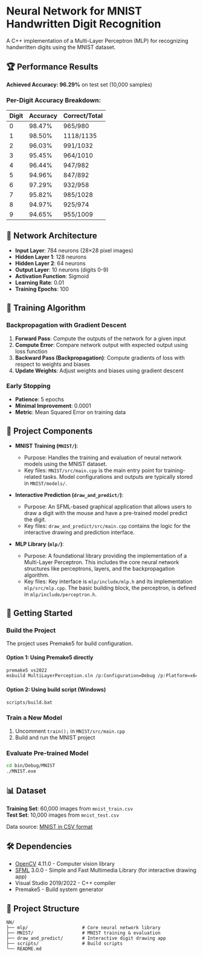 # Neural Network for MNIST Handwritten Digit Recognition

A C++ implementation of a Multi-Layer Perceptron (MLP) for recognizing handwritten digits using the MNIST dataset.

## 🏆 Performance Results

**Achieved Accuracy: 96.29%** on test set (10,000 samples)

### Per-Digit Accuracy Breakdown:
| Digit | Accuracy | Correct/Total |
|-------|----------|---------------|
| 0     | 98.47%   | 965/980       |
| 1     | 98.50%   | 1118/1135     |
| 2     | 96.03%   | 991/1032      |
| 3     | 95.45%   | 964/1010      |
| 4     | 96.44%   | 947/982       |
| 5     | 94.96%   | 847/892       |
| 6     | 97.29%   | 932/958       |
| 7     | 95.82%   | 985/1028      |
| 8     | 94.97%   | 925/974       |
| 9     | 94.65%   | 955/1009      |

## 🧠 Network Architecture

- **Input Layer**: 784 neurons (28×28 pixel images)
- **Hidden Layer 1**: 128 neurons
- **Hidden Layer 2**: 64 neurons  
- **Output Layer**: 10 neurons (digits 0-9)
- **Activation Function**: Sigmoid
- **Learning Rate**: 0.01
- **Training Epochs**: 100

## 🔬 Training Algorithm

### Backpropagation with Gradient Descent

1. **Forward Pass**: Compute the outputs of the network for a given input
2. **Compute Error**: Compare network output with expected output using loss function
3. **Backward Pass (Backpropagation)**: Compute gradients of loss with respect to weights and biases
4. **Update Weights**: Adjust weights and biases using gradient descent

### Early Stopping
- **Patience**: 5 epochs
- **Minimal Improvement**: 0.0001
- **Metric**: Mean Squared Error on training data

## 📁 Project Components

- **MNIST Training (`MNIST/`)**:
    - Purpose: Handles the training and evaluation of neural network models using the MNIST dataset.
    - Key files: `MNIST/src/main.cpp` is the main entry point for training-related tasks. Model configurations and outputs are typically stored in `MNIST/models/`.

- **Interactive Prediction (`draw_and_predict/`)**:
    - Purpose: An SFML-based graphical application that allows users to draw a digit with the mouse and have a pre-trained model predict the digit.
    - Key files: `draw_and_predict/src/main.cpp` contains the logic for the interactive drawing and prediction interface.

- **MLP Library (`mlp/`)**:
    - Purpose: A foundational library providing the implementation of a Multi-Layer Perceptron. This includes the core neural network structures like perceptrons, layers, and the backpropagation algorithm.
    - Key files: Key interface is `mlp/include/mlp.h` and its implementation `mlp/src/mlp.cpp`. The basic building block, the perceptron, is defined in `mlp/include/perceptron.h`.

## 🚀 Getting Started

### Build the Project

The project uses Premake5 for build configuration.

#### Option 1: Using Premake5 directly
```bash
premake5 vs2022
msbuild MultiLayerPerception.sln /p:Configuration=Debug /p:Platform=x64
```

#### Option 2: Using build script (Windows)
```bash
scripts/build.bat
```

### Train a New Model
1. Uncomment `train();` in `MNIST/src/main.cpp`
2. Build and run the MNIST project

### Evaluate Pre-trained Model
```bash
cd bin/Debug/MNIST
./MNIST.exe
```

## 📊 Dataset

**Training Set**: 60,000 images from `mnist_train.csv`  
**Test Set**: 10,000 images from `mnist_test.csv`

Data source: [MNIST in CSV format](https://pjreddie.com/projects/mnist-in-csv/)

## 🛠️ Dependencies

- [OpenCV](https://github.com/opencv/opencv) 4.11.0 - Computer vision library
- [SFML](https://www.sfml-dev.org/) 3.0.0 - Simple and Fast Multimedia Library (for interactive drawing app)
- Visual Studio 2019/2022 - C++ compiler
- Premake5 - Build system generator

## 📁 Project Structure

```
NN/
├── mlp/                    # Core neural network library
├── MNIST/                  # MNIST training & evaluation
├── draw_and_predict/       # Interactive digit drawing app
├── scripts/                # Build scripts
└── README.md
```
